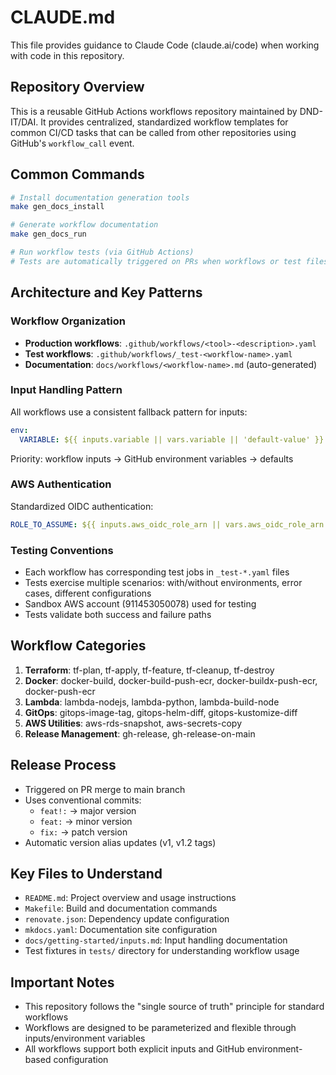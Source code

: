 # CLAUDE.md

This file provides guidance to Claude Code (claude.ai/code) when working with code in this repository.

## Repository Overview

This is a reusable GitHub Actions workflows repository maintained by DND-IT/DAI. It provides centralized, standardized workflow templates for common CI/CD tasks that can be called from other repositories using GitHub's `workflow_call` event.

## Common Commands

```bash
# Install documentation generation tools
make gen_docs_install

# Generate workflow documentation
make gen_docs_run

# Run workflow tests (via GitHub Actions)
# Tests are automatically triggered on PRs when workflows or test files change
```

## Architecture and Key Patterns

### Workflow Organization
- **Production workflows**: `.github/workflows/<tool>-<description>.yaml`
- **Test workflows**: `.github/workflows/_test-<workflow-name>.yaml`
- **Documentation**: `docs/workflows/<workflow-name>.md` (auto-generated)

### Input Handling Pattern
All workflows use a consistent fallback pattern for inputs:
```yaml
env:
  VARIABLE: ${{ inputs.variable || vars.variable || 'default-value' }}
```
Priority: workflow inputs → GitHub environment variables → defaults

### AWS Authentication
Standardized OIDC authentication:
```yaml
ROLE_TO_ASSUME: ${{ inputs.aws_oidc_role_arn || vars.aws_oidc_role_arn || format('arn:aws:iam::{0}:role/{1}', inputs.aws_account_id, inputs.aws_role_name) }}
```

### Testing Conventions
- Each workflow has corresponding test jobs in `_test-*.yaml` files
- Tests exercise multiple scenarios: with/without environments, error cases, different configurations
- Sandbox AWS account (911453050078) used for testing
- Tests validate both success and failure paths

## Workflow Categories

1. **Terraform**: tf-plan, tf-apply, tf-feature, tf-cleanup, tf-destroy
2. **Docker**: docker-build, docker-build-push-ecr, docker-buildx-push-ecr, docker-push-ecr
3. **Lambda**: lambda-nodejs, lambda-python, lambda-build-node
4. **GitOps**: gitops-image-tag, gitops-helm-diff, gitops-kustomize-diff
5. **AWS Utilities**: aws-rds-snapshot, aws-secrets-copy
6. **Release Management**: gh-release, gh-release-on-main

## Release Process

- Triggered on PR merge to main branch
- Uses conventional commits:
  - `feat!:` → major version
  - `feat:` → minor version
  - `fix:` → patch version
- Automatic version alias updates (v1, v1.2 tags)

## Key Files to Understand

- `README.md`: Project overview and usage instructions
- `Makefile`: Build and documentation commands
- `renovate.json`: Dependency update configuration
- `mkdocs.yaml`: Documentation site configuration
- `docs/getting-started/inputs.md`: Input handling documentation
- Test fixtures in `tests/` directory for understanding workflow usage

## Important Notes

- This repository follows the "single source of truth" principle for standard workflows
- Workflows are designed to be parameterized and flexible through inputs/environment variables
- All workflows support both explicit inputs and GitHub environment-based configuration
